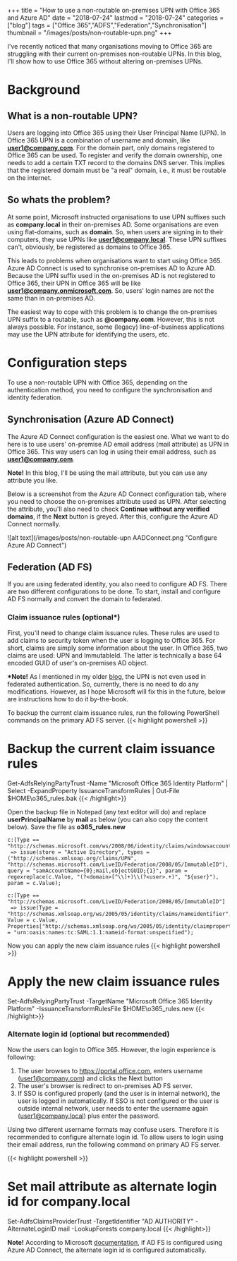 +++
title = "How to use a non-routable on-premises UPN with Office 365 and Azure AD"
date = "2018-07-24"
lastmod = "2018-07-24"
categories =["blog"]
tags = ["Office 365","ADFS","Federation","Synchronisation"]
thumbnail = "/images/posts/non-routable-upn.png"
+++

I've recently noticed that many organisations moving to Office 365 are struggling with their current on-premises non-routable UPNs. In this blog, I'll show how to use Office 365 without altering on-premises UPNs.

<!--more-->

# Background

## What is a non-routable UPN?

Users are logging into Office 365 using their User Principal Name (UPN). In Office 365 UPN is a combination of username and domain, like **user1@company.com**. For the domain part, only domains registered to Office 365 can be used. To register and verify the domain ownership, one needs to add a certain TXT record to the domains DNS server. This implies that the registered domain must be "a real" domain, i.e., it must be routable on the internet.

## So whats the problem?

At some point, Microsoft instructed organisations to use UPN suffixes such as **company.local** in their on-premises AD. Some organisations are even using flat-domains, such as **domain**. So, when users are signing in to their computers, they use UPNs like **user1@company.local**. These UPN suffixes can't, obviously, be registered as domains to Office 365.

This leads to problems when organisations want to start using Office 365. Azure AD Connect is used to synchronise on-premises AD to Azure AD. Because the UPN suffix used in the on-premises AD is not registered to Office 365, their UPN in Office 365 will be like **user1@company.onmicrosoft.com**. So, users' login names are not the same than in on-premises AD.

The easiest way to cope with this problem is to change the on-premises UPN suffix to a routable, such as **@company.com**. However, this is not always possible. For instance, some (legacy) line-of-business applications may use the UPN attribute for identifying the users, etc.

# Configuration steps
To use a non-routable UPN with Office 365, depending on the authentication method, you need to configure the synchronisation and identity federation.

## Synchronisation (Azure AD Connect)
The Azure AD Connect configuration is the easiest one. What we want to do here is to use users' on-premise AD email address (mail attribute) as UPN in Office 365. This way users can log in using their email address, such as **user1@company.com**. 

**Note!** In this blog, I'll be using the mail attribute, but you can use any attribute you like.

Below is a screenshot from the Azure AD Connect configuration tab, where you need to choose the on-premises attribute used as UPN. After selecting the attribute, you'll also need to check **Continue without any verified domains**, if the **Next** button is greyed. After this, configure the Azure AD Connect normally.

![alt text](/images/posts/non-routable-upn AADConnect.png "Configure Azure AD Connect")

## Federation (AD FS)

If you are using federated identity, you also need to configure AD FS. There are two different configurations to be done. To start, install and configure AD FS normally and convert the domain to federated.

### Claim issuance rules (optional*)
First, you'll need to change claim issuance rules. These rules are used to add claims to security token when the user is logging to Office 365. For short, claims are simply some information about the user. In Office 365, two claims are used: UPN and ImmutableId. The latter is technically a base 64 encoded GUID of user's on-premises AD object.

**\*Note!** As I mentioned in my older <a href="/posts/federation-vulnerability">blog</a>, the UPN is not even used in federated authentication. So, currently, there is no need to do any modifications. However, as I hope Microsoft will fix this in the future, below are instructions how to do it by-the-book.

To backup the current claim issuance rules, run the following PowerShell commands on the primary AD FS server.
{{< highlight powershell >}}
# Backup the current claim issuance rules
Get-AdfsRelyingPartyTrust -Name "Microsoft Office 365 Identity Platform" | Select -ExpandProperty IssuanceTransformRules | Out-File $HOME\o365_rules.bak
{{< /highlight>}}

Open the backup file in Notepad (any text editor will do) and replace **userPrincipalName** by **mail** as below (you can also copy the content below). Save the file as **o365_rules.new**

```
c:[Type == "http://schemas.microsoft.com/ws/2008/06/identity/claims/windowsaccountname"]
 => issue(store = "Active Directory", types = ("http://schemas.xmlsoap.org/claims/UPN", "http://schemas.microsoft.com/LiveID/Federation/2008/05/ImmutableID"), query = "samAccountName={0};mail,objectGUID;{1}", param = regexreplace(c.Value, "(?<domain>[^\\]+)\\(?<user>.+)", "${user}"), param = c.Value);

c:[Type == "http://schemas.microsoft.com/LiveID/Federation/2008/05/ImmutableID"]
 => issue(Type = "http://schemas.xmlsoap.org/ws/2005/05/identity/claims/nameidentifier", Value = c.Value, Properties["http://schemas.xmlsoap.org/ws/2005/05/identity/claimproperties/format"] = "urn:oasis:names:tc:SAML:1.1:nameid-format:unspecified");
```

Now you can apply the new claim issuance rules
{{< highlight powershell >}}
# Apply the new claim issuance rules
Set-AdfsRelyingPartyTrust -TargetName "Microsoft Office 365 Identity Platform" -IssuanceTransformRulesFile $HOME\o365_rules.new
{{< /highlight>}}

### Alternate login id (optional but recommended)
Now the users can login to Office 365. However, the login experience is following:

1. The user browses to https://portal.office.com, enters username (user1@company.com) and clicks the Next button
2. The user's browser is redirect to on-premises AD FS server.
3. If SSO is configured properly (and the user is in internal network), the user is logged in automatically. If SSO is not configured or the user is outside internal network, user needs to enter the username again (user1@company.local) plus enter the password.

Using two different username formats may confuse users. Therefore it is recommended to configure alternate login id. To allow users to login using their email address, run the following command on primary AD FS server.

{{< highlight powershell >}}
# Set mail attribute as alternate login id for company.local
Set-AdfsClaimsProviderTrust -TargetIdentifier "AD AUTHORITY" -AlternateLoginID mail -LookupForests company.local
{{< /highlight>}}

**Note!** According to Microsoft <a href="https://docs.microsoft.com/en-us/windows-server/identity/ad-fs/operations/configuring-alternate-login-id" target="_blank">documentation</a>, if AD FS is configured using Azure AD Connect, the alternate login id is configured automatically.
